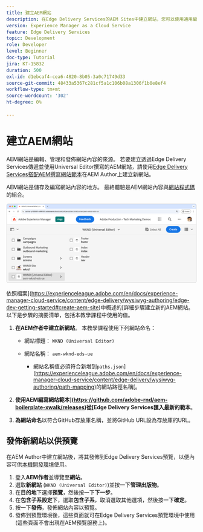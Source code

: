 ```yaml
---
title: 建立AEM網站
description: 在Edge Delivery Services的AEM Sites中建立網站，您可以使用通用編輯器進行編輯。
version: Experience Manager as a Cloud Service
feature: Edge Delivery Services
topic: Development
role: Developer
level: Beginner
doc-type: Tutorial
jira: KT-15832
duration: 500
exl-id: d1ebcaf4-cea6-4820-8b05-3a0c71749d33
source-git-commit: 48433a5367c281cf5a1c106b08a1306f1b0e8ef4
workflow-type: tm+mt
source-wordcount: '302'
ht-degree: 0%

---
```


# 建立AEM網站

AEM網站是編輯、管理和發佈網站內容的來源。 若要建立透過Edge Delivery Services傳遞並使用Universal Editor撰寫的AEM網站，請使用[Edge Delivery Services搭配AEM撰寫網站範本](https://github.com/adobe-rnd/aem-boilerplate-xwalk/releases)在AEM Author上建立新網站。

AEM網站是儲存及編寫網站內容的地方。 最終體驗是AEM網站內容與[網站程式碼](./1-new-code-project.md)的組合。

![適用於Edge Delivery Services和Universal Editor的新AEM網站](./assets/2-new-aem-site/new-site.png)

依照檔案](https://experienceleague.adobe.com/en/docs/experience-manager-cloud-service/content/edge-delivery/wysiwyg-authoring/edge-dev-getting-started#create-aem-site)中概述的[詳細步驟建立新的AEM網站。  以下是步驟的摘要清單，包括本教學課程中使用的值。
1. **在AEM作者中建立新網站**。 本教學課程使用下列網站命名：
   * 網站標題： `WKND (Universal Editor)`
   * 網站名稱： `aem-wknd-eds-ue`

      * 網站名稱值必須符合新增到`paths.json`](https://experienceleague.adobe.com/en/docs/experience-manager-cloud-service/content/edge-delivery/wysiwyg-authoring/path-mapping)的網站路徑名稱[。

2. **使用AEM編寫網站範本](https://github.com/adobe-rnd/aem-boilerplate-xwalk/releases)從[Edge Delivery Services匯入最新的範本**。
3. **為網站命名**&#x200B;以符合GitHub存放庫名稱，並將GitHub URL設為存放庫的URL。

## 發佈新網站以供預覽

在AEM Author中建立網站後，將其發佈到Edge Delivery Services預覽，以便內容可供[本機開發環境](./3-local-development-environment.md)使用。

1. 登入&#x200B;**AEM作者**&#x200B;並導覽至&#x200B;**網站**。
2. 選取&#x200B;**新網站** (`WKND (Universal Editor)`)並按一下&#x200B;**管理出版物**。
3. 在&#x200B;**目的地**&#x200B;下選擇&#x200B;**預覽**，然後按一下&#x200B;**下一步**。
4. 在&#x200B;**包含子系設定**&#x200B;下，選取&#x200B;**包含子系**，取消選取其他選項，然後按一下&#x200B;**確定**。
5. 按一下&#x200B;**發佈**，發佈網站內容以預覽。
6. 發佈到預覽環境後，這些頁面就可在Edge Delivery Services預覽環境中使用(這些頁面不會出現在AEM預覽服務上)。
